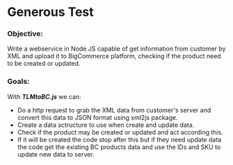 # Generous Test

### Objective:
Write a webservice in Node JS capable of get information from customer by XML and upload it to BigCommerce platform, checking if the product need to be created or updated.

### Goals:
With __*TLMtoBC.js*__ we can:
* Do a http request to grab the XML data from customer's server and convert this data to JSON format using xml2js package. 
* Create a data sctructure to use when create and update data. 
* Check if the product may be created or updated and act according this. 
* If it will be created the code stop after this but if they need update data the code get the existing BC products data and use the IDs and SKU to update new data to server. 

